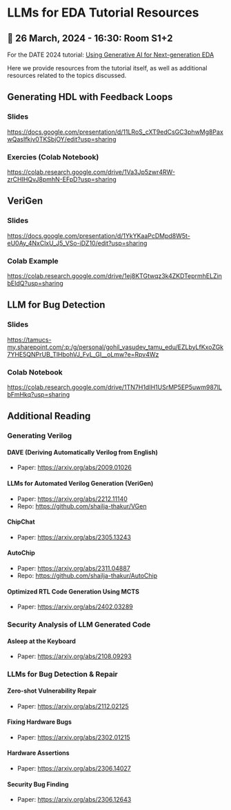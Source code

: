 # LLMs for EDA Tutorial Resources

## 📅 26 March, 2024 - 16:30: Room S1+2
For the DATE 2024 tutorial: [Using Generative AI for Next-generation EDA](https://www.date-conference.com/embedded-tutorial/et01)

Here we provide resources from the tutorial itself, as well as additional resources related to the topics discussed.

## Generating HDL with Feedback Loops
### Slides
https://docs.google.com/presentation/d/11LRoS_cXT9edCsGC3phwMg8PaxwQasIfkjv0TKSbjOY/edit?usp=sharing

### Exercies (Colab Notebook)
https://colab.research.google.com/drive/1Va3Jp5zwr4RW-zrCHIHQvJ8pmhN-EFpD?usp=sharing

## VeriGen

### Slides
https://docs.google.com/presentation/d/1YkYKaaPcDMpd8W5t-eU0Ay_4NxClxU_J5_VSo-iDZ10/edit?usp=sharing

### Colab Example
https://colab.research.google.com/drive/1ej8KTGtwqz3k4ZKDTeprmhELZinbEIdQ?usp=sharing

## LLM for Bug Detection

### Slides
https://tamucs-my.sharepoint.com/:p:/g/personal/gohil_vasudev_tamu_edu/EZLbyLfKxoZGk7YHE5QNPrUB_TlHbohVJ_FvL_GI__oLmw?e=Rpv4Wz

### Colab Notebook
https://colab.research.google.com/drive/1TN7H1dIH1USrMP5EP5uwm987lLbFmHkq?usp=sharing

## Additional Reading
### Generating Verilog
#### DAVE (Deriving Automatically Verilog from English)
- Paper: https://arxiv.org/abs/2009.01026
#### LLMs for Automated Verilog Generation (VeriGen)
- Paper: https://arxiv.org/abs/2212.11140
- Repo: https://github.com/shailja-thakur/VGen
#### ChipChat
- Paper: https://arxiv.org/abs/2305.13243
#### AutoChip
- Paper: https://arxiv.org/abs/2311.04887
- Repo: https://github.com/shailja-thakur/AutoChip
#### Optimized RTL Code Generation Using MCTS
- Paper: https://arxiv.org/abs/2402.03289
### Security Analysis of LLM Generated Code
#### Asleep at the Keyboard
- Paper: https://arxiv.org/abs/2108.09293
### LLMs for Bug Detection & Repair
#### Zero-shot Vulnerability Repair
- Paper: https://arxiv.org/abs/2112.02125
#### Fixing Hardware Bugs
- Paper: https://arxiv.org/abs/2302.01215
#### Hardware Assertions
- Paper: https://arxiv.org/abs/2306.14027
#### Security Bug Finding
- Paper: https://arxiv.org/abs/2306.12643

